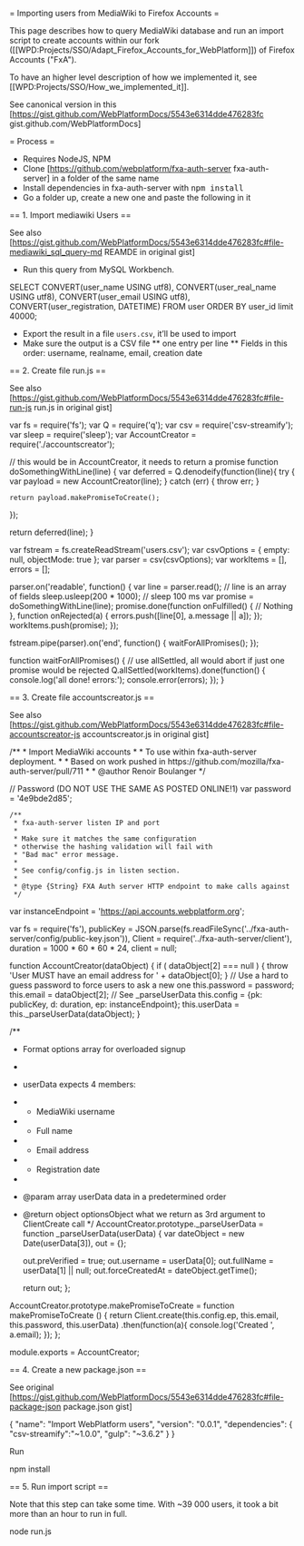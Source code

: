 = Importing users from MediaWiki to Firefox Accounts =

This page describes how to query MediaWiki database and run an import script to create accounts within our fork ([[WPD:Projects/SSO/Adapt_Firefox_Accounts_for_WebPlatform]]) of Firefox Accounts ("FxA").

To have an higher level description of how we implemented it, see [[WPD:Projects/SSO/How_we_implemented_it]].

See canonical version in this [https://gist.github.com/WebPlatformDocs/5543e6314dde476283fc gist.github.com/WebPlatformDocs]

= Process =

* Requires NodeJS, NPM
* Clone [https://github.com/webplatform/fxa-auth-server fxa-auth-server] in a folder of the same name
* Install dependencies in fxa-auth-server with <tt>npm install</tt>
* Go a folder up, create a new one and paste the following in it


== 1. Import mediawiki Users ==

See also [https://gist.github.com/WebPlatformDocs/5543e6314dde476283fc#file-mediawiki_sql_query-md REAMDE in original gist]

* Run this query from MySQL Workbench.

<syntaxhighlight>
    SELECT
      CONVERT(user_name USING utf8),
      CONVERT(user_real_name USING utf8),
      CONVERT(user_email USING utf8),
      CONVERT(user_registration, DATETIME)
    FROM
      user
    ORDER BY user_id
    limit 40000;
</syntaxhighlight>

* Export the result in a file `users.csv`, it’ll be used to import
* Make sure the output is a CSV file 
** one entry per line
** Fields in this order:  username, realname, email, creation date

== 2. Create file run.js ==

See also [https://gist.github.com/WebPlatformDocs/5543e6314dde476283fc#file-run-js run.js in original gist]

<syntaxhighlight>
var fs = require('fs');
var Q = require('q');
var csv = require('csv-streamify');
var sleep = require('sleep');
var AccountCreator = require('./accountscreator');

// this would be in AccountCreator, it needs to return a promise
function doSomethingWithLine(line) {
  var deferred = Q.denodeify(function(line){
    try {
      var payload = new AccountCreator(line);
    } catch (err) {
      throw err;
    }

    return payload.makePromiseToCreate();
  });

  return deferred(line);
}

var fstream = fs.createReadStream('users.csv');
var csvOptions = { empty: null, objectMode: true };
var parser = csv(csvOptions);
var workItems = [], errors = [];

parser.on('readable', function() {
  var line = parser.read(); // line is an array of fields
  sleep.usleep(200 * 1000); // sleep 100 ms
  var promise = doSomethingWithLine(line);
  promise.done(function onFulfilled() {
    // Nothing
  }, function onRejected(a) {
    errors.push([line[0], a.message || a]);
  });
  workItems.push(promise);
});

fstream.pipe(parser).on('end', function() {
  waitForAllPromises();
});

function waitForAllPromises() {
  // use allSettled, all would abort if just one promise would be rejected
  Q.allSettled(workItems).done(function() {
    console.log('all done! errors:');
    console.error(errors);
  });
}
</syntaxhighlight>


== 3. Create file accountscreator.js ==

See also [https://gist.github.com/WebPlatformDocs/5543e6314dde476283fc#file-accountscreator-js accountscreator.js in original gist]

<syntaxhighlight>
/**
 * Import MediaWiki accounts
 *
 * To use within fxa-auth-server deployment.
 *
 * Based on work pushed in https://github.com/mozilla/fxa-auth-server/pull/711
 *
 * @author Renoir Boulanger <renoir@w3.org>
 */

// Password (DO NOT USE THE SAME AS POSTED ONLINE!1)
var password = '4e9bde2d85';

    /**
     * fxa-auth-server listen IP and port
     *
     * Make sure it matches the same configuration
     * otherwise the hashing validation will fail with
     * "Bad mac" error message.
     *
     * See config/config.js in listen section.
     *
     * @type {String} FXA Auth server HTTP endpoint to make calls against
     */
var  instanceEndpoint = 'https://api.accounts.webplatform.org';

var fs = require('fs'),
    publicKey = JSON.parse(fs.readFileSync('../fxa-auth-server/config/public-key.json')),
    Client = require('../fxa-auth-server/client'),
    duration = 1000 * 60 * 60 * 24,
    client = null;

function AccountCreator(dataObject) {
  if ( dataObject[2] === null ) {
    throw 'User MUST have an email address for ' + dataObject[0];
  }
  // Use a hard to guess password to force users to ask a new one
  this.password = password;
  this.email = dataObject[2]; // See _parseUserData
  this.config = {pk: publicKey, d: duration, ep: instanceEndpoint};
  this.userData = this._parseUserData(dataObject);
}

/**
 * Format options array for overloaded signup
 *
 * userData expects 4 members:
 * - MediaWiki username
 * - Full name
 * - Email address
 * - Registration date
 *
 * @param  array  userData      data in a predetermined order
 * @return object optionsObject what we return as 3rd argument to ClientCreate call
 */
AccountCreator.prototype._parseUserData = function _parseUserData(userData) {
    var dateObject = new Date(userData[3]),
        out = {};

    out.preVerified = true;
    out.username = userData[0];
    out.fullName = userData[1] || null;
    out.forceCreatedAt = dateObject.getTime();

    return out;
};

AccountCreator.prototype.makePromiseToCreate = function makePromiseToCreate () {
  return Client.create(this.config.ep, this.email, this.password, this.userData)
          .then(function(a){
            console.log('Created ', a.email);
          });
};

module.exports = AccountCreator;
</syntaxhighlight>

== 4. Create a new package.json ==

See original [https://gist.github.com/WebPlatformDocs/5543e6314dde476283fc#file-package-json package.json gist]

<syntaxhighlight>
{
  "name": "Import WebPlatform users",
  "version": "0.0.1",
  "dependencies": {
    "csv-streamify":"~1.0.0",
    "gulp": "~3.6.2"
  }
}
</syntaxhighlight>

Run 

<syntaxhighlight>
npm install
</syntaxhighlight>


== 5. Run import script ==

Note that this step can take some time. With ~39 000 users, it took a bit more than an hour to run in full.

<syntaxhighlight>
node run.js
</syntaxhighlight>